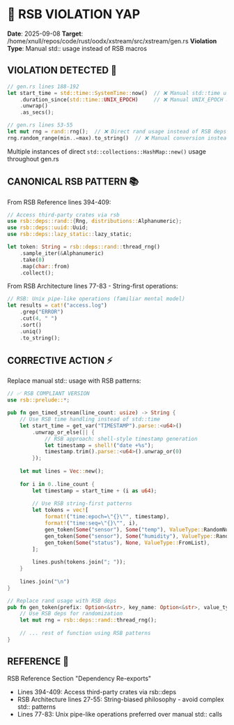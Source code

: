 # 🦊 RSB VIOLATION YAP
**Date**: 2025-09-08
**Target**: /home/xnull/repos/code/rust/oodx/xstream/src/xstream/gen.rs
**Violation Type**: Manual std:: usage instead of RSB macros

## VIOLATION DETECTED 🚨
```rust
// gen.rs lines 188-192
let start_time = std::time::SystemTime::now()  // ❌ Manual std::time usage
    .duration_since(std::time::UNIX_EPOCH)     // ❌ Manual UNIX_EPOCH access
    .unwrap()
    .as_secs();
```

```rust
// gen.rs lines 53-55  
let mut rng = rand::rng();  // ❌ Direct rand usage instead of RSB deps
rng.random_range(min..=max).to_string()  // ❌ Manual conversion instead of RSB string-first
```

Multiple instances of direct `std::collections::HashMap::new()` usage throughout gen.rs

## CANONICAL RSB PATTERN 📚
From RSB Reference lines 394-409:
```rust
// Access third-party crates via rsb
use rsb::deps::rand::{Rng, distributions::Alphanumeric};
use rsb::deps::uuid::Uuid;
use rsb::deps::lazy_static::lazy_static;

let token: String = rsb::deps::rand::thread_rng()
    .sample_iter(&Alphanumeric)
    .take(8)
    .map(char::from)
    .collect();
```

From RSB Architecture lines 77-83 - String-first operations:
```rust
// RSB: Unix pipe-like operations (familiar mental model)
let results = cat!("access.log")
    .grep("ERROR")
    .cut(4, " ")
    .sort()
    .uniq()
    .to_string();
```

## CORRECTIVE ACTION ⚡
Replace manual std:: usage with RSB patterns:

```rust
// ✅ RSB COMPLIANT VERSION
use rsb::prelude::*;

pub fn gen_timed_stream(line_count: usize) -> String {
    // Use RSB time handling instead of std::time
    let start_time = get_var("TIMESTAMP").parse::<u64>()
        .unwrap_or_else(|| {
            // RSB approach: shell-style timestamp generation
            let timestamp = shell!("date +%s");
            timestamp.trim().parse::<u64>().unwrap_or(0)
        });
    
    let mut lines = Vec::new();
    
    for i in 0..line_count {
        let timestamp = start_time + (i as u64);
        
        // Use RSB string-first patterns
        let tokens = vec![
            format!("time:epoch=\"{}\"", timestamp),
            format!("time:seq=\"{}\"", i),
            gen_token(Some("sensor"), Some("temp"), ValueType::RandomNumber(18, 35)),
            gen_token(Some("sensor"), Some("humidity"), ValueType::RandomNumber(30, 80)),
            gen_token(Some("status"), None, ValueType::FromList),
        ];
        
        lines.push(tokens.join("; "));
    }
    
    lines.join("\n")
}

// Replace rand usage with RSB deps
pub fn gen_token(prefix: Option<&str>, key_name: Option<&str>, value_type: ValueType) -> String {
    // Use RSB deps for randomization
    let mut rng = rsb::deps::rand::thread_rng();
    
    // ... rest of function using RSB patterns
}
```

## REFERENCE 📖
RSB Reference Section "Dependency Re-exports"
- Lines 394-409: Access third-party crates via rsb::deps
- RSB Architecture lines 27-55: String-biased philosophy - avoid complex std:: patterns
- Lines 77-83: Unix pipe-like operations preferred over manual std:: calls